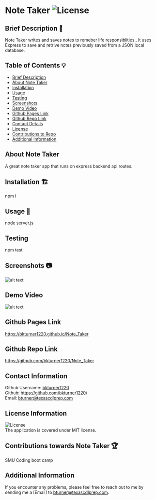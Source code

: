 
# Note Taker ![License](https://img.shields.io/badge/License-MIT-blue)

## Brief Description 📖<a name='description'></a>
   Note Taker writes and saves notes to remeber life responsiblities.. It uses Express to save and retrive notes previously saved from a JSON local database.

## Table of Contents 💡
   * [Brief Description](#description)
   * [About Note Taker](#about)
   * [Installation](#install)
   * [Usage](#usage)
   * [Testing](#test)
   * [Screenshots](#screenshots)
   * [Demo Video](#demo)
   * [Github Pages Link](#pages) 
   * [Github Repo Link](#repo)
   * [Contact Details](#contact)
   * [License](#license)
   * [Contributions to Repo](#contributions)
   * [Additional Information](#info)

## About Note Taker <a name='about'></a>
   A great note taker app that runs on express backend api routes.
   
## Installation 🏗️<a name='install'></a>
   npm i
 
## Usage 📝<a name='usage'></a>
   node server.js   
      
## Testing <a name='test'></a>
   npm test

## Screenshots 📷<a name='screenshots'></a>
   ![alt text]()
   
## Demo Video <a name='demo'></a>
   ![alt text]()
        
## Github Pages Link <a name='pages'></a>
   <a href="https://bkturner1220.github.io/Note_Taker" target="_blank">https://bkturner1220.github.io/Note_Taker</a>
   
## Github Repo Link <a name='repo'></a>
   <a href="https://github.com/bkturner1220/Note_Taker" target="_blank">https://github.com/bkturner1220/Note_Taker</a>
     
## Contact Information <a name='contact'></a>
   Github Username: [bkturner1220](https://github.com/bkturner1220/)<br>
   Github: <a href="https://github.com/bkturner1220/">https://github.com/bkturner1220/</a><br>
   Email: <a href="mailto:bturner@texascdlprep.com">bturner@texascdlprep.com</a>
   
## License Information <a name='license'></a>
![License](https://img.shields.io/badge/License-MIT-blue)<br>
   The application is covered under MIT license.
   
## Contributions towards Note Taker 🏆<a name='contributions'></a>
   SMU Coding boot camp
         
## Additional Information <a name='info'></a>
   If you encounter any problems, please feel free to reach out to me by sending me a [Email] to <a href="mailto:bturner@texascdlprep.com">bturner@texascdlprep.com</a>.
